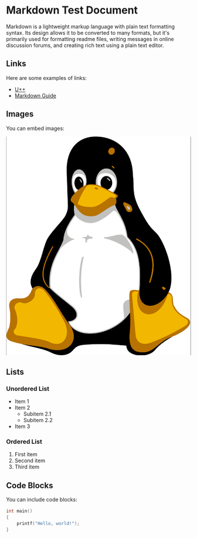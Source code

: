 
# Markdown Test Document

Markdown is a lightweight markup language with plain text formatting syntax. Its design allows it to be converted to many formats, but it's primarily used for formatting readme files, writing messages in online discussion forums, and creating rich text using a plain text editor.

## Links

Here are some examples of links:

- [U++](https://www.ultimatepp.org)
- [Markdown Guide](https://www.markdownguide.org)

## Images

You can embed images:

![Sample Image](tux.png)

## Lists

### Unordered List
- Item 1
- Item 2
  - Subitem 2.1
  - Subitem 2.2
- Item 3

### Ordered List
1. First item
2. Second item
3. Third item

## Code Blocks

You can include code blocks:

```C++
int main()
{
    printf("Hello, world!");
}
```


